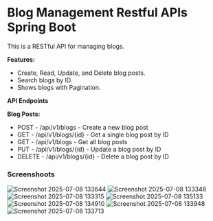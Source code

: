 # Blog Management Restful APIs Spring Boot



This is a RESTful API for managing blogs.

**Features:**
* Create, Read, Update, and Delete blog posts.
* Search blogs by ID.
* Shows blogs with Pagination.


**API Endpoints**

**Blog Posts:**
* POST - /api/v1/blogs - Create a new blog post
* GET - /api/v1/blogs/{id} - Get a single blog post by ID
* GET - /api/v1/blogs - Get all blog posts
* PUT - /api/v1/blogs/{id} - Update a blog post by ID
* DELETE - /api/v1/blogs/{id} - Delete a blog post by ID


### Screenshoots
![Screenshot 2025-07-08 133644](https://github.com/user-attachments/assets/98909680-fc8f-4855-abca-b3cc8f63de6f)
![Screenshot 2025-07-08 133348](https://github.com/user-attachments/assets/ef3fea5a-0739-4e24-b0a3-8a9c593de56f)
![Screenshot 2025-07-08 133315](https://github.com/user-attachments/assets/ad9ebfcd-a952-49b3-9c91-f22269184fc8)
![Screenshot 2025-07-08 135133](https://github.com/user-attachments/assets/64606140-334b-411a-b37c-03a90bf8fec7)
![Screenshot 2025-07-08 134910](https://github.com/user-attachments/assets/1df37743-4863-4ad8-a151-503ee0697d2b)
![Screenshot 2025-07-08 133948](https://github.com/user-attachments/assets/653c9a09-7be2-4e75-b1d0-41d63bff2b3b)
![Screenshot 2025-07-08 133713](https://github.com/user-attachments/assets/ec980007-ab0e-49d3-90c8-810865e9113d)
